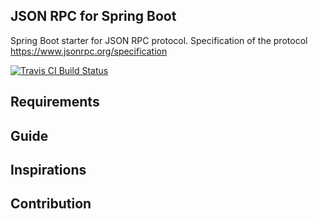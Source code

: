 ## JSON RPC for Spring Boot

Spring Boot starter for JSON RPC protocol. 
Specification of the protocol https://www.jsonrpc.org/specification

[![Travis CI Build Status](https://api.travis-ci.com/json-rpc2/spring-boot-json-rpc.svg?branch=master)](https://travis-ci.com/json-rpc2/spring-boot-json-rpc)
## Requirements

## Guide

## Inspirations

## Contribution